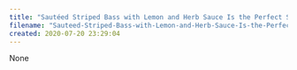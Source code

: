 ```yaml
---
title: "Sautéed Striped Bass with Lemon and Herb Sauce Is the Perfect Summer Dinner"
filename: "Sauteed-Striped-Bass-with-Lemon-and-Herb-Sauce-Is-the-Perfect-Summer-Dinner"
created: 2020-07-20 23:29:04
---
```

None
